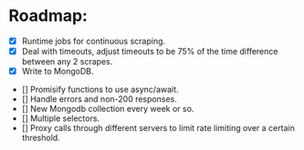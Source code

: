# Roadmap:
- [X] Runtime jobs for continuous scraping.
- [X] Deal with timeouts, adjust timeouts to be 75% of the time difference between any 2 scrapes.
- [X] Write to MongoDB.
- [] Promisify functions to use async/await.
- [] Handle errors and non-200 responses.
- [] New Mongodb collection every week or so.
- [] Multiple selectors.
- [] Proxy calls through different servers to limit rate limiting over a certain threshold.